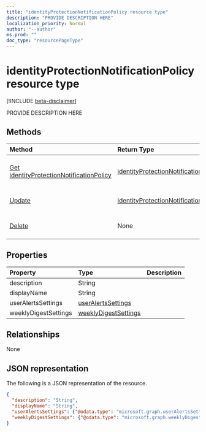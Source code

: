 ```yaml
---
title: "identityProtectionNotificationPolicy resource type"
description: "PROVIDE DESCRIPTION HERE"
localization_priority: Normal
author: "--author"
ms.prod: ""
doc_type: "resourcePageType"
---
```


# identityProtectionNotificationPolicy resource type

[!INCLUDE [beta-disclaimer](../../includes/beta-disclaimer.md)]

PROVIDE DESCRIPTION HERE

## Methods

| Method       | Return Type | Description |
|:-------------|:------------|:------------|
| [Get identityProtectionNotificationPolicy](../api/identityprotectionnotificationpolicy-get.md) | [identityProtectionNotificationPolicy](identityprotectionnotificationpolicy.md) | Read properties and relationships of identityProtectionNotificationPolicy object. |
| [Update](../api/identityprotectionnotificationpolicy-update.md) | [identityProtectionNotificationPolicy](identityprotectionnotificationpolicy.md) | Update identityProtectionNotificationPolicy object. |
| [Delete](../api/identityprotectionnotificationpolicy-delete.md) | None | Delete identityProtectionNotificationPolicy object. |

## Properties

| Property     | Type        | Description |
|:-------------|:------------|:------------|
|description|String||
|displayName|String||
|userAlertsSettings|[userAlertsSettings](useralertssettings.md)||
|weeklyDigestSettings|[weeklyDigestSettings](weeklydigestsettings.md)||

## Relationships

None

## JSON representation

The following is a JSON representation of the resource.

<!-- {
  "blockType": "resource",
  "optionalProperties": [

  ],
  "@odata.type": "microsoft.graph.identityProtectionNotificationPolicy",
  "baseType": ""
}-->

```json
{
  "description": "String",
  "displayName": "String",
  "userAlertsSettings": {"@odata.type": "microsoft.graph.userAlertsSettings"},
  "weeklyDigestSettings": {"@odata.type": "microsoft.graph.weeklyDigestSettings"}
}
```

<!-- uuid: 16cd6b66-4b1a-43a1-adaf-3a886856ed98
2019-02-04 14:57:30 UTC -->
<!-- {
  "type": "#page.annotation",
  "description": "identityProtectionNotificationPolicy resource",
  "keywords": "",
  "section": "documentation",
  "tocPath": ""
}-->